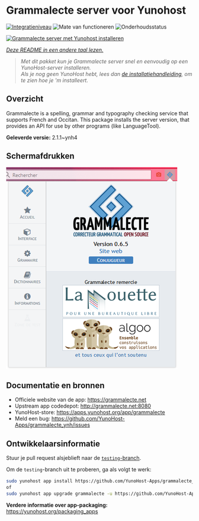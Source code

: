 <!--
NB: Deze README is automatisch gegenereerd door <https://github.com/YunoHost/apps/tree/master/tools/readme_generator>
Hij mag NIET handmatig aangepast worden.
-->

# Grammalecte server voor Yunohost

[![Integratieniveau](https://apps.yunohost.org/badge/integration/grammalecte)](https://ci-apps.yunohost.org/ci/apps/grammalecte/)
![Mate van functioneren](https://apps.yunohost.org/badge/state/grammalecte)
![Onderhoudsstatus](https://apps.yunohost.org/badge/maintained/grammalecte)

[![Grammalecte server met Yunohost installeren](https://install-app.yunohost.org/install-with-yunohost.svg)](https://install-app.yunohost.org/?app=grammalecte)

*[Deze README in een andere taal lezen.](./ALL_README.md)*

> *Met dit pakket kun je Grammalecte server snel en eenvoudig op een YunoHost-server installeren.*  
> *Als je nog geen YunoHost hebt, lees dan [de installatiehandleiding](https://yunohost.org/install), om te zien hoe je 'm installeert.*

## Overzicht

Grammalecte is a spelling, grammar and typography checking service that supports French and Occitan. This package installs the server version, that provides an API for use by other programs (like LanguageTool).


**Geleverde versie:** 2.1.1~ynh4

## Schermafdrukken

![Schermafdrukken van Grammalecte server](./doc/screenshots/screenshot.png)

## Documentatie en bronnen

- Officiele website van de app: <https://grammalecte.net>
- Upstream app codedepot: <http://grammalecte.net:8080>
- YunoHost-store: <https://apps.yunohost.org/app/grammalecte>
- Meld een bug: <https://github.com/YunoHost-Apps/grammalecte_ynh/issues>

## Ontwikkelaarsinformatie

Stuur je pull request alsjeblieft naar de [`testing`-branch](https://github.com/YunoHost-Apps/grammalecte_ynh/tree/testing).

Om de `testing`-branch uit te proberen, ga als volgt te werk:

```bash
sudo yunohost app install https://github.com/YunoHost-Apps/grammalecte_ynh/tree/testing --debug
of
sudo yunohost app upgrade grammalecte -u https://github.com/YunoHost-Apps/grammalecte_ynh/tree/testing --debug
```

**Verdere informatie over app-packaging:** <https://yunohost.org/packaging_apps>
